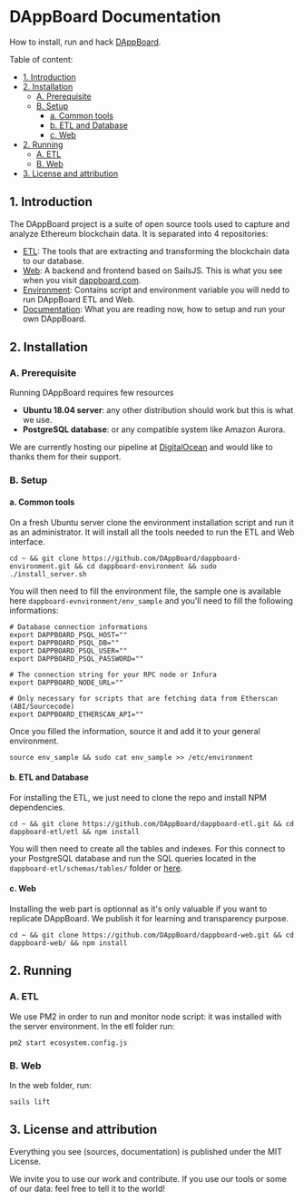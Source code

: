 # DAppBoard Documentation
How to install, run and hack [DAppBoard](http://dappboard.com).

Table of content:
  * [1. Introduction](#1-introduction)
  * [2. Installation](#2-installation)
    + [A. Prerequisite](#a-prerequisite)
    + [B. Setup](#b-setup)
      - [a. Common tools](#a-common-tools)
      - [b. ETL and Database](#b-etl-and-database)
      - [c. Web](#c-web)
  * [2. Running](#2-running)
    + [A. ETL](#a-etl)
    + [B. Web](#b-web)
  * [3. License and attribution](#3-license-and-attribution)

## 1. Introduction

The DAppBoard project is a suite of open source tools used to capture and analyze Ethereum blockchain data. It is separated into 4 repositories:
* [ETL](https://github.com/DAppBoard/dappboard-etl): The tools that are extracting and transforming the blockchain data to our database.
* [Web](https://github.com/DAppBoard/dappboard-web): A backend and frontend based on SailsJS. This is what you see when you visit [dappboard.com](http://dappboard.com).
* [Environment](https://github.com/DAppBoard/dappboard-environment): Contains script and environment variable you will nedd to run DAppBoard ETL and Web.
* [Documentation](https://github.com/DAppBoard/dappboard-documentation): What you are reading now, how to setup and run your own DAppBoard.

## 2. Installation

### A. Prerequisite

Running DAppBoard requires few resources

* **Ubuntu 18.04 server**: any other distribution should work but this is what we use.
* **PostgreSQL database**: or any compatible system like Amazon Aurora.

We are currently hosting our pipeline at [DigitalOcean](http://digitalocean.com) and would like to thanks them for their support.


### B. Setup

#### a. Common tools

On a fresh Ubuntu server clone the environment installation script and run it as an administrator. It will install all the tools needed to run the ETL and Web interface.

``cd ~ && git clone https://github.com/DAppBoard/dappboard-environment.git && cd dappboard-environment && sudo ./install_server.sh``

You will then need to fill the environment file, the sample one is available here ```dappboard-evnvironment/env_sample``` and you'll need to fill the following informations:

```
# Database connection informations
export DAPPBOARD_PSQL_HOST=""
export DAPPBOARD_PSQL_DB=""
export DAPPBOARD_PSQL_USER=""
export DAPPBOARD_PSQL_PASSWORD=""

# The connection string for your RPC node or Infura
export DAPPBOARD_NODE_URL=""

# Only necessary for scripts that are fetching data from Etherscan (ABI/Sourcecode)
export DAPPBOARD_ETHERSCAN_API=""
```

Once you filled the information, source it and add it to your general environment.

```source env_sample && sudo cat env_sample >> /etc/environment```

#### b. ETL and Database

For installing the ETL, we just need to clone the repo and install NPM dependencies.

``cd ~ && git clone https://github.com/DAppBoard/dappboard-etl.git && cd dappboard-etl/etl && npm install``

You will then need to create all the tables and indexes. For this connect to your PostgreSQL database and run the SQL queries located in the ```dappboard-etl/schemas/tables/``` folder or [here](https://github.com/DAppBoard/dappboard-etl/tree/master/schemas/tables).

#### c. Web

Installing the web part is optionnal as it's only valuable if you want to replicate DAppBoard. We publish it for learning and transparency purpose.

 ``cd ~ && git clone https://github.com/DAppBoard/dappboard-web.git && cd dappboard-web/ && npm install``

## 2. Running

### A. ETL

We use PM2 in order to run and monitor node script: it was installed with the server environment. In the etl folder run:

```pm2 start ecosystem.config.js```

### B. Web

In the web folder, run:

```sails lift```

## 3. License and attribution

Everything you see (sources, documentation) is published under the MIT License.

We invite you to use our work and contribute. If you use our tools or some of our data: feel free to tell it to the world!
